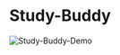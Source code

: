 # Study-Buddy

![Study-Buddy-Demo](https://user-images.githubusercontent.com/48666288/66604445-14841180-eb63-11e9-86b0-64838471e0d0.gif)
